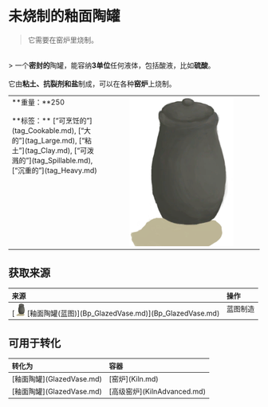 # 未烧制的釉面陶罐  
> 它需要在窑炉里烧制。  
<br>  
> 一个<b>密封的</b>陶罐，能容纳<b>3单位</b>任何液体，包括酸液，比如<b>硫酸</b>。<br><br>它由<b>粘土、抗裂剂和盐</b>制成，可以在各种<b>窑炉</b>上烧制。  
  
<table class="table table-bordered"><tbody><tr ><td  style="width:80%;text-align:left;vertical-align:top;" >**重量：**250<br><br>**标签：**	[“可烹饪的”](tag_Cookable.md), [“大的”](tag_Large.md), [“粘土”](tag_Clay.md), [“可泼溅的”](tag_Spillable.md), [“沉重的”](tag_Heavy.md)</td><td  style="width:20%;text-align:left;vertical-align:top;" ><div style="width:300px;display:inline-block;text-align:center"><img decoding="async" src="Sprite/GlazedVaseUnfired.png" href="a.md" style="max-width:300px;max-height:300px;"></div></td></tr></tbody></tbody></table>  
  
## 获取来源  
<table class="table table-bordered"><thead><tr ><th  style="text-align:left;vertical-align:top;" >来源</th><th  style="text-align:left;vertical-align:top;" >操作</th></tr></thead><tr ><td  style="text-align:left;vertical-align:top;" >[<div style="width:25px;display:inline-block;text-align:center"><img decoding="async" src="Sprite/GlazedVase.png" href="a.md" style="max-width:25px;max-height:25px;"></div>[釉面陶罐(蓝图)](Bp_GlazedVase.md)](Bp_GlazedVase.md)</td><td  style="text-align:left;vertical-align:top;" >蓝图制造</td></tr></tbody></table>  
  
## 可用于转化  
<table class="table table-bordered"><thead><tr ><th  style="text-align:left;vertical-align:top;" >转化为</th><th  style="text-align:left;vertical-align:top;" >容器</th></tr></thead><tr ><td  style="text-align:left;vertical-align:top;" >[釉面陶罐](GlazedVase.md)</td><td  style="text-align:left;vertical-align:top;" >[窑炉](Kiln.md)</td></tr><tr ><td  style="text-align:left;vertical-align:top;" >[釉面陶罐](GlazedVase.md)</td><td  style="text-align:left;vertical-align:top;" >[高级窑炉](KilnAdvanced.md)</td></tr></tbody></table>  
  


<script>document.title="未烧制的釉面陶罐 - 卡牌生存百科 Card Survival Wiki";</script>